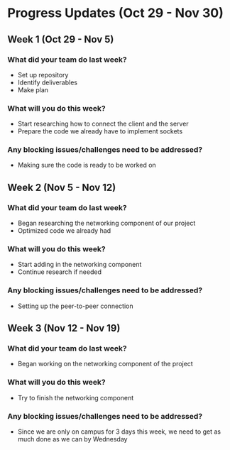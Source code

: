# Progress Updates (Oct 29 - Nov 30)

## Week 1 (Oct 29 - Nov 5)

### What did your team do last week?
* Set up repository
* Identify deliverables
* Make plan

### What will you do this week?
* Start researching how to connect the client and the server
* Prepare the code we already have to implement sockets

### Any blocking issues/challenges need to be addressed?
* Making sure the code is ready to be worked on

## Week 2 (Nov 5 - Nov 12)

### What did your team do last week?
* Began researching the networking component of our project
* Optimized code we already had

### What will you do this week?
* Start adding in the networking component
* Continue research if needed

### Any blocking issues/challenges need to be addressed?
* Setting up the peer-to-peer connection

## Week 3 (Nov 12 - Nov 19)

### What did your team do last week?
* Began working on the networking component of the project

### What will you do this week?
* Try to finish the networking component

### Any blocking issues/challenges need to be addressed?
* Since we are only on campus for 3 days this week, we need to get as much done as we can by Wednesday
